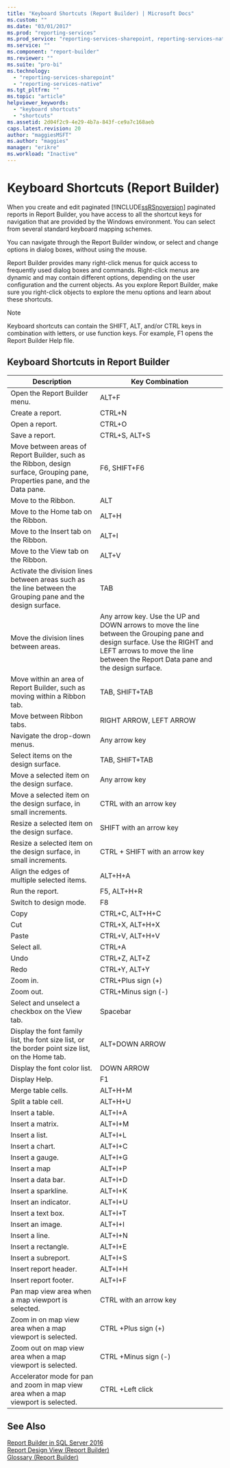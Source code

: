 ```yaml
---
title: "Keyboard Shortcuts (Report Builder) | Microsoft Docs"
ms.custom: ""
ms.date: "03/01/2017"
ms.prod: "reporting-services"
ms.prod_service: "reporting-services-sharepoint, reporting-services-native"
ms.service: ""
ms.component: "report-builder"
ms.reviewer: ""
ms.suite: "pro-bi"
ms.technology: 
  - "reporting-services-sharepoint"
  - "reporting-services-native"
ms.tgt_pltfrm: ""
ms.topic: "article"
helpviewer_keywords: 
  - "keyboard shortcuts"
  - "shortcuts"
ms.assetid: 2d04f2c9-4e29-4b7a-843f-ce9a7c168aeb
caps.latest.revision: 20
author: "maggiesMSFT"
ms.author: "maggies"
manager: "erikre"
ms.workload: "Inactive"
---
```

# Keyboard Shortcuts (Report Builder)
  When you create and edit paginated [!INCLUDE[ssRSnoversion](../../includes/ssrsnoversion-md.md)] paginated reports in Report Builder, you have access to all the shortcut keys for navigation that are provided by the Windows environment. You can select from several standard keyboard mapping schemes.  
  
 You can navigate through the Report Builder window, or select and change options in dialog boxes, without using the mouse.  
  
 Report Builder provides many right-click menus for quick access to frequently used dialog boxes and commands. Right-click menus are dynamic and may contain different options, depending on the user configuration and the current objects. As you explore Report Builder, make sure you right-click objects to explore the menu options and learn about these shortcuts.  
  
> [!NOTE]  
>  Keyboard shortcuts can contain the SHIFT, ALT, and/or CTRL keys in combination with letters, or use function keys. For example, F1 opens the Report Builder Help file.  
  
## Keyboard Shortcuts in Report Builder  
  
|Description|Key Combination|  
|-----------------|---------------------|  
|Open the Report Builder menu.|ALT+F|  
|Create a report.|CTRL+N|  
|Open a report.|CTRL+O|  
|Save a report.|CTRL+S, ALT+S|  
|Move between areas of Report Builder, such as the Ribbon, design surface, Grouping pane, Properties pane, and the Data pane.|F6, SHIFT+F6|  
|Move to the Ribbon.|ALT|  
|Move to the Home tab on the Ribbon.|ALT+H|  
|Move to the Insert tab on the Ribbon.|ALT+I|  
|Move to the View tab on the Ribbon.|ALT+V|  
|Activate the division lines between areas such as the line between the Grouping pane and the design surface.|TAB|  
|Move the division lines between areas.|Any arrow key. Use the UP and DOWN arrows to move the line between the Grouping pane and design surface. Use the RIGHT and LEFT arrows to move the line between the Report Data pane and the design surface.|  
|Move within an area of Report Builder, such as moving within a Ribbon tab.|TAB, SHIFT+TAB|  
|Move between Ribbon tabs.|RIGHT ARROW, LEFT ARROW|  
|Navigate the drop-down menus.|Any arrow key|  
|Select items on the design surface.|TAB, SHIFT+TAB|  
|Move a selected item on the design surface.|Any arrow key|  
|Move a selected item on the design surface, in small increments.|CTRL with an arrow key|  
|Resize a selected item on the design surface.|SHIFT with an arrow key|  
|Resize a selected item on the design surface, in small increments.|CTRL + SHIFT with an arrow key|  
|Align the edges of multiple selected items.|ALT+H+A|  
|Run the report.|F5, ALT+H+R|  
|Switch to design mode.|F8|  
|Copy|CTRL+C, ALT+H+C|  
|Cut|CTRL+X, ALT+H+X|  
|Paste|CTRL+V, ALT+H+V|  
|Select all.|CTRL+A|  
|Undo|CTRL+Z, ALT+Z|  
|Redo|CTRL+Y, ALT+Y|  
|Zoom in.|CTRL+Plus sign (+)|  
|Zoom out.|CTRL+Minus sign (-)|  
|Select and unselect a checkbox on the View tab.|Spacebar|  
|Display the font family list, the font size list, or the border point size list, on the Home tab.|ALT+DOWN ARROW|  
|Display the font color list.|DOWN ARROW|  
|Display Help.|F1|  
|Merge table cells.|ALT+H+M|  
|Split a table cell.|ALT+H+U|  
|Insert a table.|ALT+I+A|  
|Insert a matrix.|ALT+I+M|  
|Insert a list.|ALT+I+L|  
|Insert a chart.|ALT+I+C|  
|Insert a gauge.|ALT+I+G|  
|Insert a map|ALT+I+P|  
|Insert a data bar.|ALT+I+D|  
|Insert a sparkline.|ALT+I+K|  
|Insert an indicator.|ALT+I+U|  
|Insert a text box.|ALT+I+T|  
|Insert an image.|ALT+I+I|  
|Insert a line.|ALT+I+N|  
|Insert a rectangle.|ALT+I+E|  
|Insert a subreport.|ALT+I+S|  
|Insert report header.|ALT+I+H|  
|Insert report footer.|ALT+I+F|  
|Pan map view area when a map viewport is selected.|CTRL with an arrow key|  
|Zoom in on map view area when a map viewport is selected.|CTRL +Plus sign (+)|  
|Zoom out on map view area when a map viewport is selected.|CTRL +Minus sign (-)|  
|Accelerator mode for pan and zoom in map view area when a map viewport is selected.|CTRL +Left click|  
  
## See Also  
 [Report Builder in SQL Server 2016](../../reporting-services/report-builder/report-builder-in-sql-server-2016.md)   
 [Report Design View &#40;Report Builder&#41;](../../reporting-services/report-builder/report-design-view-report-builder.md)   
 [Glossary &#40;Report Builder&#41;](../../reporting-services/report-builder/glossary-report-builder.md)  
  
  
